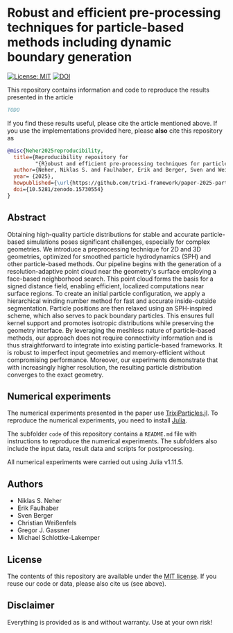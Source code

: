 # Robust and efficient pre-processing techniques for particle-based methods including dynamic boundary generation

[![License: MIT](https://img.shields.io/badge/License-MIT-success.svg)](https://opensource.org/licenses/MIT)
[![DOI](https://zenodo.org/badge/DOI/10.5281/zenodo.15730554.svg)](https://doi.org/10.5281/zenodo.15730554)

This repository contains information and code to reproduce the results presented in the
article
```bibtex
TODO
```

If you find these results useful, please cite the article mentioned above. If you
use the implementations provided here, please **also** cite this repository as
```bibtex
@misc{Neher2025reproducibility,
  title={Reproducibility repository for
         "{R}obust and efficient pre-processing techniques for particle-based methods including dynamic boundary generation"},
  author={Neher, Niklas S. and Faulhaber, Erik and Berger, Sven and Weißenfels Christian and Gassner, Gregor J. and Schlottke-Lakemper, Michael},
  year= {2025},
  howpublished={\url{https://github.com/trixi-framework/paper-2025-particle-based_preprocessing}},
  doi={10.5281/zenodo.15730554}
}
```


## Abstract

Obtaining high-quality particle distributions for stable and accurate particle-based simulations poses significant challenges, especially for complex geometries.
We introduce a preprocessing technique for 2D and 3D geometries, optimized for smoothed particle hydrodynamics (SPH) and other particle-based methods.
Our pipeline begins with the generation of a resolution-adaptive point cloud near the geometry's surface employing a face-based neighborhood search.
This point cloud forms the basis for a signed distance field,
enabling efficient, localized computations near surface regions.
To create an initial particle configuration, we apply a hierarchical winding number method for fast and accurate inside-outside segmentation.
Particle positions are then relaxed using an SPH-inspired scheme, which also serves to pack boundary particles.
This ensures full kernel support and promotes isotropic distributions while preserving the geometry interface.
By leveraging the meshless nature of particle-based methods,
our approach does not require connectivity information and is thus straightforward to integrate into existing particle-based frameworks.
It is robust to imperfect input geometries and memory-efficient without compromising performance.
Moreover, our experiments demonstrate that with increasingly higher resolution, the
resulting particle distribution converges to the exact geometry.


## Numerical experiments

The numerical experiments presented in the paper use
[TrixiParticles.jl](https://github.com/trixi-framework/TrixiParticles.jl).
To reproduce the numerical experiments, you need to install
[Julia](https://julialang.org/).

The subfolder `code` of this repository contains a `README.md` file with
instructions to reproduce the numerical experiments.
The subfolders also include the input data, result data and scripts for postprocessing.

All numerical experiments were carried out using Julia v1.11.5.

## Authors

- Niklas S. Neher
- Erik Faulhaber
- Sven Berger
- Christian Weißenfels
- Gregor J. Gassner
- Michael Schlottke-Lakemper

## License

The contents of this repository are available under the [MIT license](LICENSE.md). If you reuse our
code or data, please also cite us (see above).


## Disclaimer

Everything is provided as is and without warranty. Use at your own risk!
